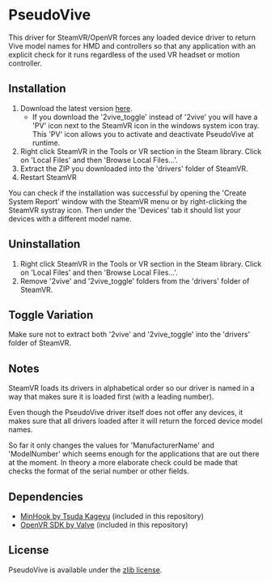 # PseudoVive

This driver for SteamVR/OpenVR forces any loaded device driver to return Vive model names for HMD and controllers so that any application with an explicit check for it runs regardless of the used VR headset or motion controller.

## Installation

1. Download the latest version [here](https://github.com/Bluscream/PseudoVive/releases).
   - If you download the '2vive_toggle' instead of '2vive' you will have a 'PV' icon next to the SteamVR icon in the windows system icon tray. This 'PV' icon allows you to activate and deactivate PseudoVive at runtime.
2. Right click SteamVR in the Tools or VR section in the Steam library. Click on 'Local Files' and then 'Browse Local Files...'.
3. Extract the ZIP you downloaded into the 'drivers' folder of SteamVR.
4. Restart SteamVR

You can check if the installation was successful by opening the 'Create System Report' window with the SteamVR menu or by right-clicking the SteamVR systray icon. Then under the 'Devices' tab it should list your devices with a different model name.

## Uninstallation

1. Right click SteamVR in the Tools or VR section in the Steam library. Click on 'Local Files' and then 'Browse Local Files...'.
2. Remove '2vive' and '2vive_toggle' folders from the 'drivers' folder of SteamVR.

## Toggle Variation

Make sure not to extract both '2vive' and '2vive_toggle' into the 'drivers' folder of SteamVR.

## Notes

SteamVR loads its drivers in alphabetical order so our driver is named in a way that makes sure it is loaded first (with a leading number).

Even though the PseudoVive driver itself does not offer any devices, it makes sure that all drivers loaded after it will return the forced device model names.

So far it only changes the values for 'ManufacturerName' and 'ModelNumber' which seems enough for the applications that are out there at the moment. In theory a more elaborate check could be made that checks the format of the serial number or other fields.

## Dependencies

- [MinHook by Tsuda Kageyu](https://github.com/TsudaKageyu/minhook) (included in this repository)
- [OpenVR SDK by Valve](https://github.com/ValveSoftware/openvr) (included in this repository)

## License

PseudoVive is available under the [zlib license](http://www.gzip.org/zlib/zlib_license.html).
